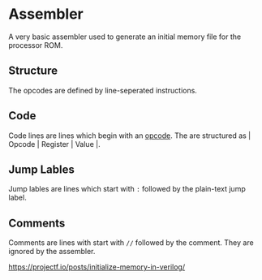 # Assembler
A very basic assembler used to generate an initial memory file for the processor ROM.

## Structure
The opcodes are defined by line-seperated instructions.

## Code
Code lines are lines which begin with an [opcode](./opcodes/opcodes.go).  The are structured as | Opcode | Register | Value |.

## Jump Lables
Jump lables are lines which start with `:` followed by the plain-text jump label.

## Comments
Comments are lines with start with `//` followed by the comment.  They are ignored by the assembler.

https://projectf.io/posts/initialize-memory-in-verilog/